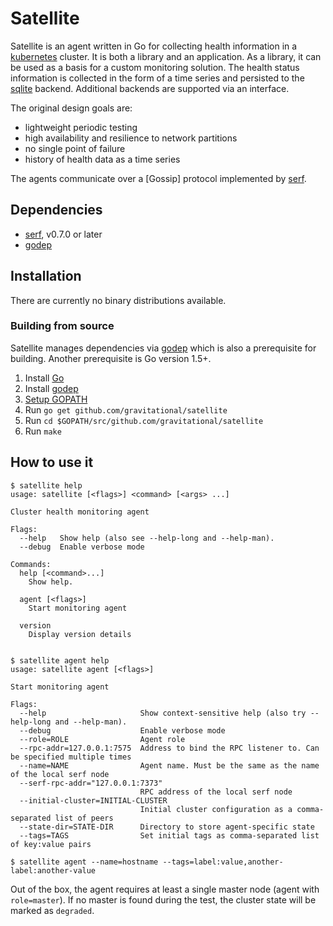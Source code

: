 # Satellite

Satellite is an agent written in Go for collecting health information in a [kubernetes] cluster.
It is both a library and an application. As a library, it can be used as a basis for a custom monitoring solution.
The health status information is collected in the form of a time series and persisted to the [sqlite] backend.
Additional backends are supported via an interface.

The original design goals are:

 - lightweight periodic testing
 - high availability and resilience to network partitions
 - no single point of failure
 - history of health data as a time series

The agents communicate over a [Gossip] protocol implemented by [serf].

## Dependencies
 - [serf], v0.7.0 or later
 - [godep]

## Installation

There are currently no binary distributions available.

### Building from source

Satellite manages dependencies via [godep] which is also a prerequisite for building.
Another prerequisite is Go version 1.5+.

 1. Install [Go]
 1. Install [godep]
 1. [Setup GOPATH]
 1. Run `go get github.com/gravitational/satellite`
 1. Run `cd $GOPATH/src/github.com/gravitational/satellite`
 1. Run `make`


## How to use it

```console
$ satellite help
usage: satellite [<flags>] <command> [<args> ...]

Cluster health monitoring agent

Flags:
  --help   Show help (also see --help-long and --help-man).
  --debug  Enable verbose mode

Commands:
  help [<command>...]
    Show help.

  agent [<flags>]
    Start monitoring agent

  version
    Display version details


$ satellite agent help
usage: satellite agent [<flags>]

Start monitoring agent

Flags:
  --help                     Show context-sensitive help (also try --help-long and --help-man).
  --debug                    Enable verbose mode
  --role=ROLE                Agent role
  --rpc-addr=127.0.0.1:7575  Address to bind the RPC listener to. Can be specified multiple times
  --name=NAME                Agent name. Must be the same as the name of the local serf node
  --serf-rpc-addr="127.0.0.1:7373"  
                             RPC address of the local serf node
  --initial-cluster=INITIAL-CLUSTER  
                             Initial cluster configuration as a comma-separated list of peers
  --state-dir=STATE-DIR      Directory to store agent-specific state
  --tags=TAGS                Set initial tags as comma-separated list of key:value pairs

$ satellite agent --name=hostname --tags=label:value,another-label:another-value
```

Out of the box, the agent requires at least a single master node (agent with `role=master`). If no master is found during
the test, the cluster state will be marked as `degraded`.


[//]: # (Footnots and references)

[Kubernetes]: <https://github.com/kubernetes/kubernetes>
[serf]: <https://www.serfdom.io/downloads.html>
[Go]: <https://golang.org/doc/install>
[godep]: <https://github.com/tools/godep>
[Setup GOPATH]: <https://golang.org/doc/code.html#GOPATH>
[sqlite]: <https://www.sqlite.org/>
